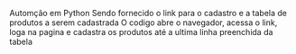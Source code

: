 Automção em Python
Sendo fornecido o link para o cadastro e a tabela de produtos a serem cadastrada
O codigo abre o navegador, acessa o link, loga na pagina e cadastra os produtos até a ultima linha preenchida da tabela
